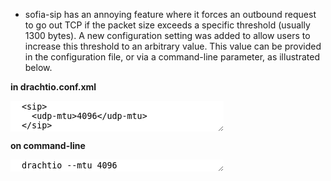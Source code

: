 * sofia-sip has an annoying feature where it forces an outbound request to go out TCP if the packet size exceeds a specific threshold (usually 1300 bytes).  A new configuration setting was added to allow users to increase this threshold to an arbitrary value.  This value can be provided in the configuration file, or via a command-line parameter, as illustrated below.

**in drachtio.conf.xml**
<textarea rows="3" cols="40" style="border:none;">
  <sip>
    <udp-mtu>4096</udp-mtu>
  </sip>
</textarea>

**on command-line**
<textarea rows="1" cols="40" style="border:none;">
  drachtio --mtu 4096
</textarea>
